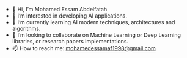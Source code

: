 - 👋 Hi, I’m Mohamed Essam Abdelfatah
- 👀 I’m interested in developing AI applications.
- 🌱 I’m currently learning AI modern techniques, architectures and algorithms.
- 💞️ I’m looking to collaborate on Machine Learning or Deep Learning libraries, or research papers implementations.
- 📫 How to reach me: mohamedessamaf1998@gmail.com

<!---
imessam/imessam is a ✨ special ✨ repository because its `README.md` (this file) appears on your GitHub profile.
You can click the Preview link to take a look at your changes.
--->
